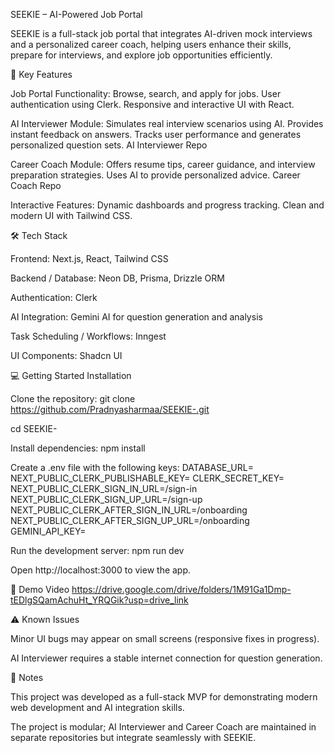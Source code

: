 SEEKIE – AI-Powered Job Portal

SEEKIE is a full-stack job portal that integrates AI-driven mock interviews and a personalized career coach, helping users enhance their skills, prepare for interviews, and explore job opportunities efficiently.

🚀 Key Features

Job Portal Functionality: Browse, search, and apply for jobs. User authentication using Clerk. Responsive and interactive UI with React.

AI Interviewer Module: Simulates real interview scenarios using AI. Provides instant feedback on answers. Tracks user performance and generates personalized question sets. AI Interviewer Repo

Career Coach Module: Offers resume tips, career guidance, and interview preparation strategies. Uses AI to provide personalized advice. Career Coach Repo

Interactive Features: Dynamic dashboards and progress tracking. Clean and modern UI with Tailwind CSS.

🛠 Tech Stack

Frontend: Next.js, React, Tailwind CSS

Backend / Database: Neon DB, Prisma, Drizzle ORM

Authentication: Clerk

AI Integration: Gemini AI for question generation and analysis

Task Scheduling / Workflows: Inngest

UI Components: Shadcn UI

💻 Getting Started
Installation

Clone the repository:
git clone https://github.com/Pradnyasharmaa/SEEKIE-.git

cd SEEKIE-

Install dependencies:
npm install

Create a .env file with the following keys:
DATABASE_URL=
NEXT_PUBLIC_CLERK_PUBLISHABLE_KEY=
CLERK_SECRET_KEY=
NEXT_PUBLIC_CLERK_SIGN_IN_URL=/sign-in
NEXT_PUBLIC_CLERK_SIGN_UP_URL=/sign-up
NEXT_PUBLIC_CLERK_AFTER_SIGN_IN_URL=/onboarding
NEXT_PUBLIC_CLERK_AFTER_SIGN_UP_URL=/onboarding
GEMINI_API_KEY=

Run the development server:
npm run dev

Open http://localhost:3000
 to view the app.

📸  Demo Video
https://drive.google.com/drive/folders/1M91Ga1Dmp-tEDlgSQamAchuHt_YRQGik?usp=drive_link

⚠ Known Issues

Minor UI bugs may appear on small screens (responsive fixes in progress).

AI Interviewer requires a stable internet connection for question generation.

📝 Notes

This project was developed as a full-stack MVP for demonstrating modern web development and AI integration skills.

The project is modular; AI Interviewer and Career Coach are maintained in separate repositories but integrate seamlessly with SEEKIE.

